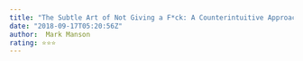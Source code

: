 ```yaml
---
title: "The Subtle Art of Not Giving a F*ck: A Counterintuitive Approach to Living a Good Life"
date: "2018-09-17T05:20:56Z"
author:  Mark Manson 
rating: ⭐⭐⭐
---
```


<style>
body {
text-align: justify}
</style>

